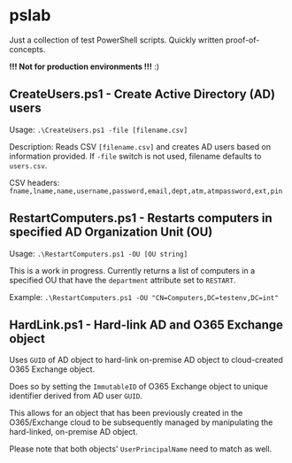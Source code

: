 # pslab

Just a collection of test PowerShell scripts. Quickly written proof-of-concepts. 

**!!! Not for production environments !!!** :)

## CreateUsers.ps1 - Create Active Directory (AD) users
Usage: `.\CreateUsers.ps1 -file [filename.csv]`

Description: Reads CSV `[filename.csv]` and creates AD users based on information provided. If `-file` switch is not used, filename defaults to `users.csv`.

CSV headers: `fname,lname,name,username,password,email,dept,atm,atmpassword,ext,pin`

## RestartComputers.ps1 - Restarts computers in specified AD Organization Unit (OU)
Usage: `.\RestartComputers.ps1 -OU [OU string]`

This is a work in progress. Currently returns a list of computers in a specified OU that have the `department` attribute set to `RESTART`.

Example: `.\RestartComputers.ps1 -OU "CN=Computers,DC=testenv,DC=int"`

## HardLink.ps1 - Hard-link AD and O365 Exchange object
Uses `GUID` of AD object to hard-link on-premise AD object to cloud-created O365 Exchange object.

Does so by setting the `ImmutableID` of O365 Exchange object to unique identifier derived from AD user `GUID`.

This allows for an object that has been previously created in the O365/Exchange cloud to be subsequently managed by manipulating the hard-linked, on-premise AD object.

Please note that both objects' `UserPrincipalName` need to match as well.
